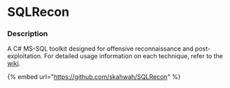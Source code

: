 # SQLRecon

### Description

A C# MS-SQL toolkit designed for offensive reconnaissance and post-exploitation. For detailed usage information on each technique, refer to the [wiki](https://github.com/skahwah/SQLRecon/wiki).

{% embed url="https://github.com/skahwah/SQLRecon" %}
